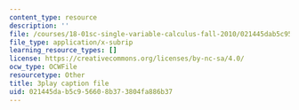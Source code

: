 ```yaml
---
content_type: resource
description: ''
file: /courses/18-01sc-single-variable-calculus-fall-2010/021445dab5c956608b373804fa886b37_4Q37iOyBq44.vtt
file_type: application/x-subrip
learning_resource_types: []
license: https://creativecommons.org/licenses/by-nc-sa/4.0/
ocw_type: OCWFile
resourcetype: Other
title: 3play caption file
uid: 021445da-b5c9-5660-8b37-3804fa886b37
---
```

